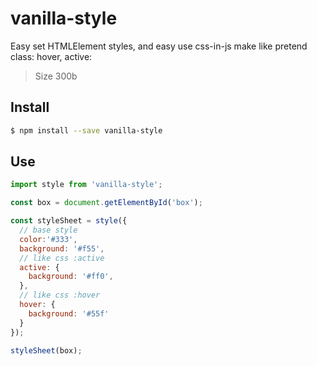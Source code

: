 # vanilla-style

Easy set HTMLElement styles, and easy use css-in-js make like pretend class: hover, active:

> Size 300b

## Install

```sh
$ npm install --save vanilla-style
```

## Use

```js
import style from 'vanilla-style';

const box = document.getElementById('box');

const styleSheet = style({
  // base style
  color:'#333',
  background: '#f55',
  // like css :active
  active: {
    background: '#ff0',
  },
  // like css :hover
  hover: {
    background: '#55f'
  }
});

styleSheet(box);
```
